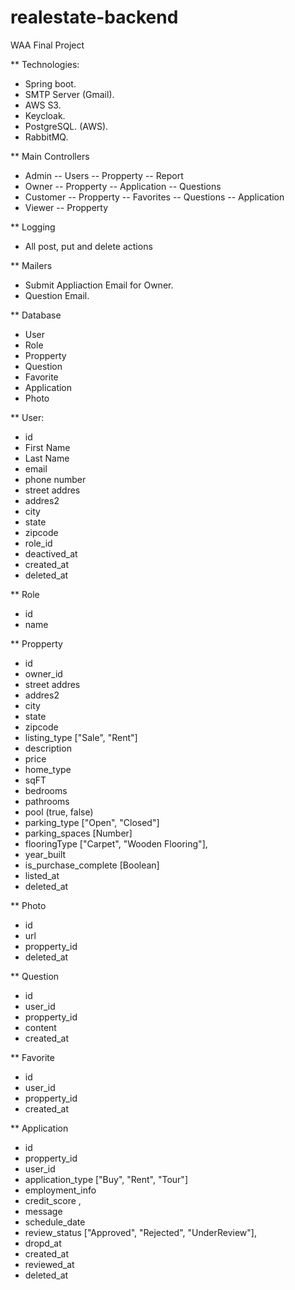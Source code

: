 # realestate-backend
WAA Final Project

** Technologies:
- Spring boot.
- SMTP Server (Gmail).
- AWS S3.
- Keycloak.
- PostgreSQL. (AWS).
- RabbitMQ.

** Main Controllers 
- Admin
  -- Users 
  -- Propperty
  -- Report
- Owner
  -- Propperty 
  -- Application 
  -- Questions 
- Customer
  -- Propperty 
  -- Favorites
  -- Questions 
  -- Application
- Viewer
  -- Propperty

** Logging 
 - All post, put and delete actions

** Mailers 
 - Submit Appliaction Email for Owner.
 - Question Email.


** Database
- User 
- Role
- Propperty
- Question 
- Favorite
- Application
- Photo


** User: 
 - id
 - First Name
 - Last Name
 - email 
 - phone number
 - street addres 
 - addres2
 - city 
 - state
 - zipcode
 - role_id
 - deactived_at
 - created_at
 - deleted_at

** Role
  - id
  - name
 
** Propperty
 - id
 - owner_id
 - street addres 
 - addres2
 - city 
 - state
 - zipcode
 - listing_type ["Sale", "Rent"] 
 - description
 - price
 - home_type
 - sqFT 
 - bedrooms 
 - pathrooms
 - pool (true, false)
 - parking_type ["Open", "Closed"]
 - parking_spaces [Number]
 - flooringType ["Carpet", "Wooden Flooring"],
 - year_built
 - is_purchase_complete [Boolean]
 - listed_at
 - deleted_at

** Photo
 - id 
 - url
 - propperty_id
 - deleted_at

** Question 
 - id
 - user_id
 - propperty_id
 - content
 - created_at

** Favorite
 - id 
 - user_id
 - propperty_id
 - created_at

** Application 
 - id
 - propperty_id
 - user_id 
 - application_type ["Buy", "Rent", "Tour"]
 - employment_info
 - credit_score    ,
 - message
 - schedule_date
 - review_status ["Approved", "Rejected", "UnderReview"],
 - dropd_at 
 - created_at
 - reviewed_at
 - deleted_at 

